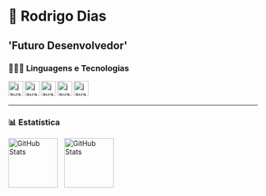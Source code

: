 # 🤖 Rodrigo Dias

**'Futuro Desenvolvedor'**
---
### 👨🏾‍💻 Linguagens e Tecnologias


<img
 align ="left"
 alt="javaScript"
 width="30px"
 src="https://cdn.jsdelivr.net/gh/devicons/devicon@latest/icons/html5/html5-original.svg" />

 
<img 
align= "left"
alt="javaScript"
width= "30px"
style = "padding - right 10px"
src="https://cdn.jsdelivr.net/gh/devicons/devicon@latest/icons/css3/css3-original.svg" />
          


<img 
align= "left"
alt="javaScript"
width= "30px"
style = "padding - right 10px"
src="https://cdn.jsdelivr.net/gh/devicons/devicon@latest/icons/java/java-original-wordmark.svg" 
/>


<img 
align= "left"
alt="javaScript"
width= "30px"
style = "padding - right 10px"
src="https://cdn.jsdelivr.net/gh/devicons/devicon@latest/icons/javascript/javascript-original.svg" 
/>


<img
align= "left"
alt="javaScript"
width= "30px"
style = "padding - right 10px"
 src="https://cdn.jsdelivr.net/gh/devicons/devicon@latest/icons/python/python-original-wordmark.svg" 
 />

 <br/>
 <br/>
 
 ---

 ### 📊 Estatística
<p>
<img
 align="left"
 alt="GitHub Stats"
 height="100"
 style="padding-right: 10px;"
 src="https://github-readme-stats.vercel.app/api?username=Digueroa&show_icons=true&theme=radical&include_all_commits=true&locale=pt-br"
 />

<img
 align="left"
 alt="GitHub Stats"
 height="100"
 style="padding-right: 10px;"
 src="https://github-readme-stats.vercel.app/api/top-langs/?username=Digueroa&custom_title=Tecnologias&theme=radical&layout=compact&langs_count=5"
 />
 </p>
      
